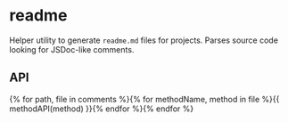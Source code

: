# readme

Helper utility to generate `readme.md` files for projects.
Parses source code looking for JSDoc-like comments.

## API
{% for path, file in comments %}{% for methodName, method in file %}{{ methodAPI(method) }}{% endfor %}{% endfor %}
